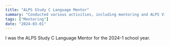 ```yaml
---
title: "ALPS Study C Language Mentor"
summary: "Conducted various activities, including mentoring and ALPS Vice President in 2024"
tags: ["Mentoring"]
date: "2024-03-01"
---
```


I was the ALPS Study C Language Mentor for the 2024-1 school year.